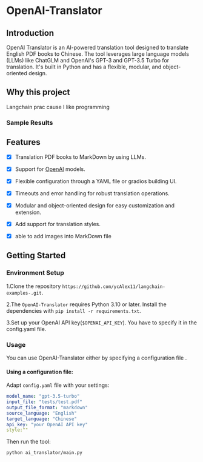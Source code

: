# OpenAI-Translator

## Introduction

OpenAI Translator is an AI-powered translation tool designed to translate English PDF books to Chinese. The tool leverages large language models (LLMs) like ChatGLM and OpenAI's GPT-3 and GPT-3.5 Turbo for translation. It's built in Python and has a flexible, modular, and object-oriented design. 

## Why this project
Langchain prac cause I like programming

### Sample Results

## Features

- [X] Translation  PDF books to MarkDown by using LLMs.
- [X] Support for [OpenAI](https://platform.openai.com/docs/models) models.
- [X] Flexible configuration through a YAML file or gradios building UI.
- [X] Timeouts and error handling for robust translation operations.
- [X] Modular and object-oriented design for easy customization and extension.
- [x] Add support for translation styles.
- [X] able to add images into MarkDown file 


## Getting Started

### Environment Setup

1.Clone the repository `https://github.com/ycAlex11/langchain-examples-.git`.

2.The `OpenAI-Translator` requires Python 3.10 or later. Install the dependencies with `pip install -r requirements.txt`.

3.Set up your OpenAI API key(`$OPENAI_API_KEY`). You have to specify it in the config.yaml file.

### Usage

You can use OpenAI-Translator either by specifying a configuration file .

#### Using a configuration file:

Adapt `config.yaml` file with your settings:

```yaml
model_name: "gpt-3.5-turbo"
input_file: "tests/test.pdf"
output_file_format: "markdown"
source_language: "English"
target_language: "Chinese"
api_key: "your OpenAI API key"
style:""
```

Then run the tool:

```bash
python ai_translator/main.py
```